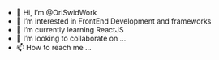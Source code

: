 - 👋 Hi, I’m @OriSwidWork
- 👀 I’m interested in FrontEnd Development and frameworks
- 🌱 I’m currently learning ReactJS
- 💞️ I’m looking to collaborate on ...
- 📫 How to reach me ...

<!---
OriSwidWork/OriSwidWork is a ✨ special ✨ repository because its `README.md` (this file) appears on your GitHub profile.
You can click the Preview link to take a look at your changes.
--->
